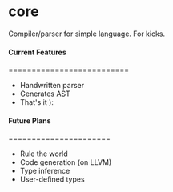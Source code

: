 core
====

Compiler/parser for simple language. For kicks.


#### Current Features ####
==========================

- Handwritten parser
- Generates AST
- That's it ):



#### Future Plans ####
======================

- Rule the world
- Code generation (on LLVM)
- Type inference
- User-defined types

